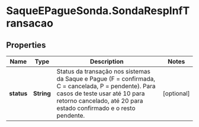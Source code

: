 # SaqueEPagueSonda.SondaRespInfTransacao

## Properties
Name | Type | Description | Notes
------------ | ------------- | ------------- | -------------
**status** | **String** | Status da transação nos sistemas da Saque e Pague (F &#x3D; confirmada, C &#x3D; cancelada, P &#x3D; pendente). Para casos de teste usar até 10 para retorno cancelado, até 20 para estado confirmado e o resto pendente. | [optional] 


